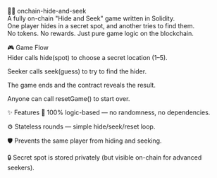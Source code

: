 🕵️‍♀️ onchain-hide-and-seek      
A fully on-chain "Hide and Seek" game written in Solidity.      
One player hides in a secret spot, and another tries to find them.   
No tokens. No rewards. Just pure game logic on the blockchain.      
       
🎮 Game Flow      
Hider calls hide(spot) to choose a secret location (1–5).    
       
Seeker calls seek(guess) to try to find the hider.  
    
The game ends and the contract reveals the result.     
      
Anyone can call resetGame() to start over.   
        
✨ Features 
🧠 100% logic-based — no randomness, no dependencies.
   
⚙️ Stateless rounds — simple hide/seek/reset loop. 

🛡️ Prevents the same player from hiding and seeking.
    
🔒 Secret spot is stored privately (but visible on-chain for advanced seekers).
